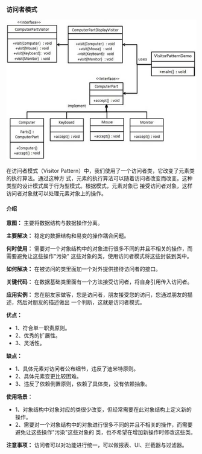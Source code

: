### 访问者模式

![访问者模式的 UML 图](readme.assets/visitor_pattern_uml_diagram.jpg)

在访问者模式（Visitor Pattern）中，我们使用了一个访问者类，它改变了元素类的执行算法。通过这种方
式，元素的执行算法可以随着访问者改变而改变。这种类型的设计模式属于行为型模式。根据模式，元素对象已
接受访问者对象，这样访问者对象就可以处理元素对象上的操作。

#### 介绍

**意图：** 主要将数据结构与数据操作分离。

**主要解决：** 稳定的数据结构和易变的操作耦合问题。

**何时使用：** 需要对一个对象结构中的对象进行很多不同的并且不相关的操作，而需要避免让这些操作"污染"
这些对象的类，使用访问者模式将这些封装到类中。

**如何解决：** 在被访问的类里面加一个对外提供接待访问者的接口。

**关键代码：** 在数据基础类里面有一个方法接受访问者，将自身引用传入访问者。

**应用实例：** 您在朋友家做客，您是访问者，朋友接受您的访问，您通过朋友的描述，然后对朋友的描述做出
一个判断，这就是访问者模式。

**优点：** 
- 1、符合单一职责原则。 
- 2、优秀的扩展性。 
- 3、灵活性。

**缺点：** 
- 1、具体元素对访问者公布细节，违反了迪米特原则。 
- 2、具体元素变更比较困难。 
- 3、违反了依赖倒置原则，依赖了具体类，没有依赖抽象。

**使用场景：** 
- 1、对象结构中对象对应的类很少改变，但经常需要在此对象结构上定义新的操作。 
- 2、需要对一个对象结构中的对象进行很多不同的并且不相关的操作，而需要避免让这些操作"污染"这些对象的
类，也不希望在增加新操作时修改这些类。

**注意事项：** 访问者可以对功能进行统一，可以做报表、UI、拦截器与过滤器。